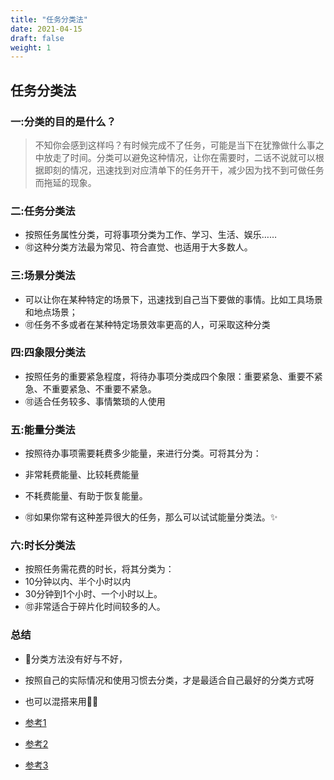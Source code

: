 ```yaml
---
title: "任务分类法"
date: 2021-04-15
draft: false
weight: 1
---
```



## 任务分类法


### 一:分类的目的是什么？

> 不知你会感到这样吗？有时候完成不了任务，可能是当下在犹豫做什么事之中放走了时间。分类可以避免这种情况，让你在需要时，二话不说就可以根据即刻的情况，迅速找到对应清单下的任务开干，减少因为找不到可做任务而拖延的现象。


### 二:任务分类法

+ 按照任务属性分类，可将事项分类为工作、学习、生活、娱乐……
+ 🉑这种分类方法最为常见、符合直觉、也适用于大多数人。


### 三:场景分类法

+ 可以让你在某种特定的场景下，迅速找到自己当下要做的事情。比如工具场景和地点场景；
+ 🉑任务不多或者在某种特定场景效率更高的人，可采取这种分类



### 四:四象限分类法

+ 按照任务的重要紧急程度，将待办事项分类成四个象限：重要紧急、重要不紧急、不重要紧急、不重要不紧急。
+ 🉑适合任务较多、事情繁琐的人使用

### 五:能量分类法

+ 按照待办事项需要耗费多少能量，来进行分类。可将其分为：
+ 非常耗费能量、比较耗费能量
+ 不耗费能量、有助于恢复能量。

+ 🉑如果你常有这种差异很大的任务，那么可以试试能量分类法。✨

### 六:时长分类法

+ 按照任务需花费的时长，将其分类为：
+ 10分钟以内、半个小时以内
+ 30分钟到1个小时、一个小时以上。
+ 🉑非常适合于碎片化时间较多的人。


### 总结

+ 🌈分类方法没有好与不好，
+ 按照自己的实际情况和使用习惯去分类，才是最适合自己最好的分类方式呀
+ 也可以混搭来用💖💖

+ [参考1](https://www.xiaohongshu.com/explore/61690961000000000102c120)

+ [参考2](https://jingyan.baidu.com/article/a3a3f8112977ef8da2eb8a97.html)

+ [参考3](http://www.360doc.com/content/17/0428/19/366082_649425815.shtml)
